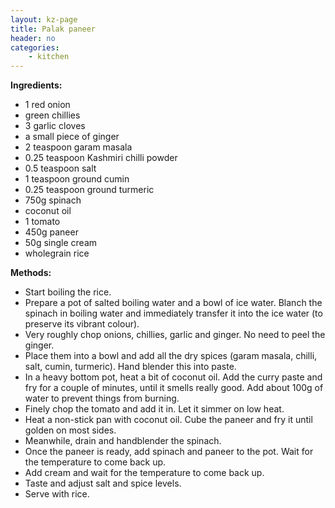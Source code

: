 ```yaml
---
layout: kz-page
title: Palak paneer
header: no
categories:
    - kitchen
---
```


**Ingredients:**


* 1 red onion
* green chillies
* 3 garlic cloves
* a small piece of ginger
* 2 teaspoon garam masala
* 0.25 teaspoon Kashmiri chilli powder
* 0.5 teaspoon salt
* 1 teaspoon ground cumin
* 0.25 teaspoon ground turmeric
<nbsp></nbsp>
* 750g spinach
* coconut oil
* 1 tomato
* 450g paneer
* 50g single cream
<nbsp></nbsp>
* wholegrain rice

**Methods:**

* Start boiling the rice.
* Prepare a pot of salted boiling water and a bowl of ice water. Blanch the spinach in boiling water and immediately transfer it into the ice water (to preserve its vibrant colour).
* Very roughly chop onions, chillies, garlic and ginger. No need to peel the ginger.
* Place them into a bowl and add all the dry spices (garam masala, chilli, salt, cumin, turmeric). Hand blender this into paste.
* In a heavy bottom pot, heat a bit of coconut oil. Add the curry paste and fry for a couple of minutes, until it smells really good. Add about 100g of water to prevent things from burning.
* Finely chop the tomato and add it in. Let it simmer on low heat.
* Heat a non-stick pan with coconut oil. Cube the paneer and fry it until golden on most sides.
* Meanwhile, drain and handblender the spinach.
* Once the paneer is ready, add spinach and paneer to the pot. Wait for the temperature to come back up.
* Add cream and wait for the temperature to come back up.
* Taste and adjust salt and spice levels.
* Serve with rice.
